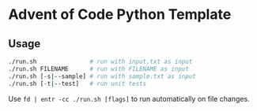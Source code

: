 # Advent of Code Python Template

## Usage

```sh
./run.sh               # run with input.txt as input
./run.sh FILENAME      # run with FILENAME as input
./run.sh [-s|--sample] # run with sample.txt as input
./run.sh [-t|--test]   # run unit tests
```

Use `fd | entr -cc ./run.sh [flags]` to run automatically on file changes.
